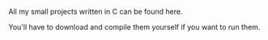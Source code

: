 All my small projects written in C can be found here.

You'll have to download and compile them yourself if you want to run them.
